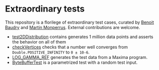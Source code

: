 # Extraordinary tests

This repository is a florilege of extraordinary test cases, curated by [Benoit Baudry](https://softwarediversity.eu/) and [Martin Monperrus](https://www.monperrus.net/martin/). External contributions are welcome.

* [test2DDistribution](https://github.com/KTH/extraordinary-tests/blob/master/01_test2DDistribution.md) contains generates 1 million data points and asserts the behavior on all of them
* [checkVertices](https://github.com/KTH/extraordinary-tests/blob/master/02_checkVertices.md) checks that a number well converges from `Double.POSITIVE_INFINITY` to `0 ± 10-6`.
* [LOG_GAMMA_REF](https://github.com/KTH/extraordinary-tests/blob/master/03_LOG_GAMMA_REF.md) generates the test data from a Maxima program.
* [ByteBufferTest](https://github.com/KTH/extraordinary-tests/blob/master/04_ByteBufferTest.md) is a parametrized test with a random test input.
